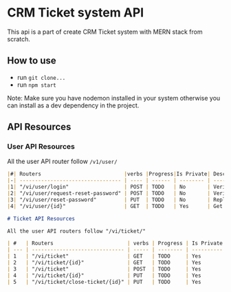 # CRM Ticket system API

This api is a part of create CRM Ticket system with MERN stack from scratch.

## How to use

- run `git clone...`
- run `npm start`

Note: Make sure you have nodemon installed in your system otherwise you can install as a dev dependency in the project.

## API Resources

### User API Resources

All the user API router follow `/v1/user/`

```markdown
|#| Routers                           |verbs |Progress|Is Private| Description                                      |
|-| --------------------------------- | ---- | ------ | -------- | ------------------------------------------------ |
|1| "/vi/user/login"                  | POST | TODO   | No       | Verify user authentication and return JWT        |
|2| "/vi/user/request-reset-password" | POST | TODO   | No       | Verify email and email pin to reset the password |
|3| "/vi/user/reset-password"         | PUT  | TODO   | No       | Replace with new password                        |
|4| "/vi/user/{id}"                   | GET  | TODO   | Yes      | Get user's Info                                  |

# Ticket API Resources

All the user API routers follow "/vi/ticket/"

| #   | Routers                        | verbs | Progress | Is Private | Description                              |
| --- | ------------------------------ | ----- | -------- | ---------- | ---------------------------------------- |
| 1   | "/vi/ticket"                   | GET   | TODO     | Yes        | Get all tickets for the logged in user   |
| 2   | "/vi/ticket/{id}"              | GET   | TODO     | Yes        | Get ticket details                       |
| 3   | "/vi/ticket"                   | POST  | TODO     | Yes        | Create a new ticket                      |
| 4   | "/vi/ticket/{id}"              | PUT   | TODO     | Yes        | Update ticket details, ie. reply message |
| 5   | "/vi/ticket/close-ticket/{id}" | PUT   | TODO     | Yes        | Close a ticket                           |
```
